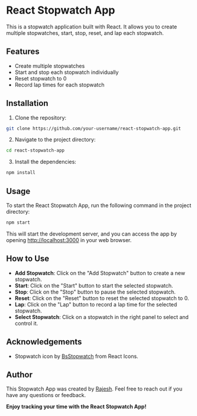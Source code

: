 # React Stopwatch App

This is a stopwatch application built with React. It allows you to create multiple stopwatches, start, stop, reset, and lap each stopwatch.

## Features

- Create multiple stopwatches
- Start and stop each stopwatch individually
- Reset stopwatch to 0
- Record lap times for each stopwatch

## Installation

  1. Clone the repository:

  ```bash
  git clone https://github.com/your-username/react-stopwatch-app.git
  ```
  
  2. Navigate to the project directory:
  
  ```bash
  cd react-stopwatch-app
  ```
  
  3. Install the dependencies:
  
  ```bash
  npm install
  ```


## Usage

To start the React Stopwatch App, run the following command in the project directory:

```bash
npm start
```


This will start the development server, and you can access the app by opening [http://localhost:3000](http://localhost:3000) in your web browser.

## How to Use

- **Add Stopwatch**: Click on the "Add Stopwatch" button to create a new stopwatch.
- **Start**: Click on the "Start" button to start the selected stopwatch.
- **Stop**: Click on the "Stop" button to pause the selected stopwatch.
- **Reset**: Click on the "Reset" button to reset the selected stopwatch to 0.
- **Lap**: Click on the "Lap" button to record a lap time for the selected stopwatch.
- **Select Stopwatch**: Click on a stopwatch in the right panel to select and control it.


## Acknowledgements

- Stopwatch icon by [BsStopwatch](https://react-icons.github.io/react-icons/icons?name=bs) from React Icons.

## Author

This Stopwatch App was created by [Rajesh](https://github.com/your-username). Feel free to reach out if you have any questions or feedback.

**Enjoy tracking your time with the React Stopwatch App!**



  
